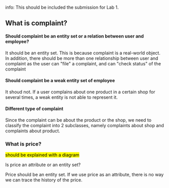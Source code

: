 
info: This should be included  the submission for Lab 1.

## What is complaint?

#### Should complaint be an entity set or a relation between user and employee?

It should be an entity set. This is because complaint is a real-world object. 
In addition, there should be more than one relationship between user and complaint as the user can "file" a complaint, and can "check status" of the complaint

#### Should complaint be a weak entity set of employee

It shoud not. If a user complains about one product in a certain shop for several times, a weak entity is not able to represent it.

#### Different type of complaint

Since the complaint can be about the product or the shop, we need to classify the complaint into 2 subclasses, namely complaints about shop and complaints about product.

### What is price?

<mark> should be explained with a diagram </mark>

Is price an attribute or an entity set?

Price should be an entity set. If we use price as an attribute, there is no way we can trace the history of the price.


